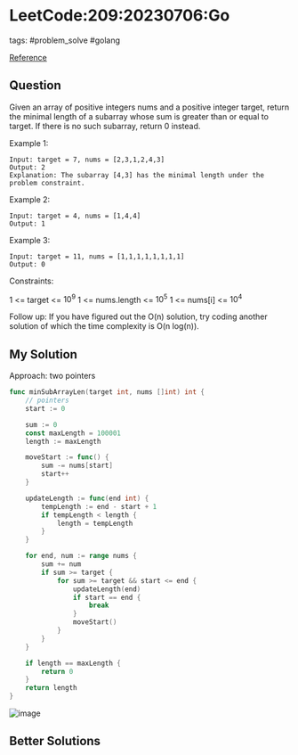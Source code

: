 # LeetCode:209:20230706:Go

tags: #problem_solve #golang

[Reference](https://leetcode.com/problems/minimum-size-subarray-sum/)

## Question

Given an array of positive integers nums and a positive integer target, return the minimal length of a
subarray
 whose sum is greater than or equal to target. If there is no such subarray, return 0 instead.

Example 1:

```text
Input: target = 7, nums = [2,3,1,2,4,3]
Output: 2
Explanation: The subarray [4,3] has the minimal length under the problem constraint.
```

Example 2:

```text
Input: target = 4, nums = [1,4,4]
Output: 1
```

Example 3:

```text
Input: target = 11, nums = [1,1,1,1,1,1,1,1]
Output: 0
```

Constraints:

1 <= target <= $10^9$
1 <= nums.length <= $10^5$
1 <= nums[i] <= $10^4$

Follow up: If you have figured out the O(n) solution, try coding another solution of which the time complexity is O(n log(n)).

## My Solution

Approach: two pointers

```go
func minSubArrayLen(target int, nums []int) int {
	// pointers
	start := 0

	sum := 0
	const maxLength = 100001
	length := maxLength

	moveStart := func() {
		sum -= nums[start]
		start++
	}

	updateLength := func(end int) {
		tempLength := end - start + 1
		if tempLength < length {
			length = tempLength
		}
	}

	for end, num := range nums {
		sum += num
		if sum >= target {
			for sum >= target && start <= end {
				updateLength(end)
				if start == end {
					break
				}
				moveStart()
			}
		}
	}

	if length == maxLength {
		return 0
	}
	return length
}
```

![image](https://i.imgur.com/WhjHSuo.png)

## Better Solutions
